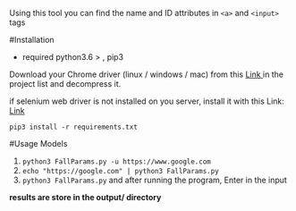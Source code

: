 Using this tool you can find the name and ID attributes
in `<a>` and `<input>` tags

#Installation
* required python3.6 > , pip3

Download your Chrome driver (linux / windows / mac) from this 
[ Link ](https://chromedriver.storage.googleapis.com/index.html?path=100.0.4896.60/)
in the project list and decompress it.

if selenium web driver is not installed on you server, install it with this Link:
[ Link ](https://tecadmin.net/setup-selenium-chromedriver-on-ubuntu/)

``pip3 install -r requirements.txt``

#Usage Models
1. ``python3 FallParams.py -u https://www.google.com``
2. ``echo "https://google.com" | python3 FallParams.py``
3. ``python3 FallParams.py`` and after running the program, Enter in the input

**results are store in the output/ directory**